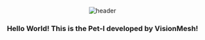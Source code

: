 <div align="center">

  ![header](https://capsule-render.vercel.app/api?type=Waving&color=FE6E46&height=250&section=header&text=Pet-I&fontColor=FFF0E3&fontSize=70)

### Hello World! This is the Pet-I developed by VisionMesh!

</div>
